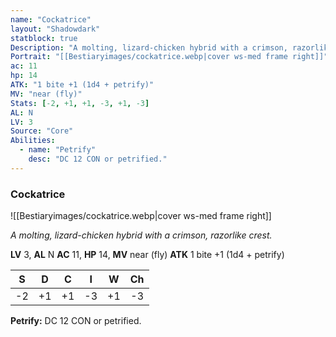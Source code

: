 ```yaml
---
name: "Cockatrice"
layout: "Shadowdark"
statblock: true
Description: "A molting, lizard-chicken hybrid with a crimson, razorlike crest."
Portrait: "[[Bestiaryimages/cockatrice.webp|cover ws-med frame right]]"
ac: 11
hp: 14
ATK: "1 bite +1 (1d4 + petrify)"
MV: "near (fly)"
Stats: [-2, +1, +1, -3, +1, -3]
AL: N
LV: 3
Source: "Core"
Abilities:
  - name: "Petrify"
    desc: "DC 12 CON or petrified."
---
```


### Cockatrice

![[Bestiaryimages/cockatrice.webp|cover ws-med frame right]]

_A molting, lizard-chicken hybrid with a crimson, razorlike crest._

**LV** 3, **AL** N
**AC** 11, **HP** 14, **MV** near (fly)
**ATK** 1 bite +1 (1d4 + petrify)

|  S  |  D  |  C  |  I  |  W  |  Ch  |
|:---:|:---:|:---:|:---:|:---:|:----:|
| -2 | +1 | +1 | -3 | +1 | -3 |

**Petrify:** DC 12 CON or petrified.

